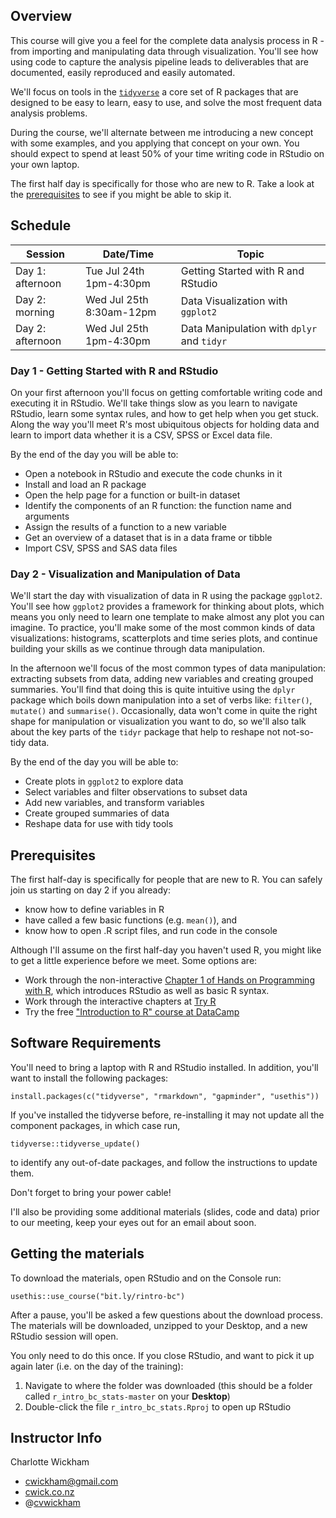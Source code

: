 Overview
--------

This course will give you a feel for the complete data analysis process
in R - from importing and manipulating data through visualization.
You'll see how using code to capture the analysis pipeline leads to
deliverables that are documented, easily reproduced and easily
automated.

We'll focus on tools in the [`tidyverse`](https://www.tidyverse.org/) a
core set of R packages that are designed to be easy to learn, easy to
use, and solve the most frequent data analysis problems.

During the course, we'll alternate between me introducing a new concept
with some examples, and you applying that concept on your own. You
should expect to spend at least 50% of your time writing code in RStudio
on your own laptop.

The first half day is specifically for those who are new to R. Take a
look at the [prerequisites](#prerequisites) to see if you might be able
to skip it.

Schedule
--------

<table>
<colgroup>
<col width="22%" />
<col width="30%" />
<col width="47%" />
</colgroup>
<thead>
<tr class="header">
<th>Session</th>
<th>Date/Time</th>
<th>Topic</th>
</tr>
</thead>
<tbody>
<tr class="odd">
<td>Day 1: afternoon</td>
<td>Tue Jul 24th 1pm-4:30pm</td>
<td>Getting Started with R and RStudio</td>
</tr>
<tr class="even">
<td>Day 2: morning</td>
<td>Wed Jul 25th 8:30am-12pm</td>
<td>Data Visualization with <code>ggplot2</code></td>
</tr>
<tr class="odd">
<td>Day 2: afternoon</td>
<td>Wed Jul 25th 1pm-4:30pm</td>
<td>Data Manipulation with <code>dplyr</code> and <code>tidyr</code></td>
</tr>
</tbody>
</table>

### Day 1 - Getting Started with R and RStudio

On your first afternoon you'll focus on getting comfortable writing code
and executing it in RStudio. We'll take things slow as you learn to
navigate RStudio, learn some syntax rules, and how to get help when you
get stuck. Along the way you'll meet R's most ubiquitous objects for
holding data and learn to import data whether it is a CSV, SPSS or Excel
data file.

By the end of the day you will be able to:

-   Open a notebook in RStudio and execute the code chunks in it
-   Install and load an R package
-   Open the help page for a function or built-in dataset
-   Identify the components of an R function: the function name and
    arguments
-   Assign the results of a function to a new variable
-   Get an overview of a dataset that is in a data frame or tibble
-   Import CSV, SPSS and SAS data files

### Day 2 - Visualization and Manipulation of Data

We'll start the day with visualization of data in R using the package
`ggplot2`. You'll see how `ggplot2` provides a framework for thinking
about plots, which means you only need to learn one template to make
almost any plot you can imagine. To practice, you'll make some of the
most common kinds of data visualizations: histograms, scatterplots and
time series plots, and continue building your skills as we continue
through data manipulation.

In the afternoon we'll focus of the most common types of data
manipulation: extracting subsets from data, adding new variables and
creating grouped summaries. You'll find that doing this is quite
intuitive using the `dplyr` package which boils down manipulation into a
set of verbs like: `filter()`, `mutate()` and `summarise()`.
Occasionally, data won't come in quite the right shape for manipulation
or visualization you want to do, so we'll also talk about the key parts
of the `tidyr` package that help to reshape not not-so-tidy data.

By the end of the day you will be able to:

-   Create plots in `ggplot2` to explore data
-   Select variables and filter observations to subset data
-   Add new variables, and transform variables
-   Create grouped summaries of data
-   Reshape data for use with tidy tools

Prerequisites
-------------

The first half-day is specifically for people that are new to R. You can
safely join us starting on day 2 if you already:

-   know how to define variables in R
-   have called a few basic functions (e.g. `mean()`), and
-   know how to open .R script files, and run code in the console

Although I'll assume on the first half-day you haven't used R, you might
like to get a little experience before we meet. Some options are:

-   Work through the non-interactive [Chapter 1 of Hands on Programming
    with
    R](https://www.safaribooksonline.com/library/view/hands-on-programming-with/9781449359089/ch01.html),
    which introduces RStudio as well as basic R syntax.
-   Work through the interactive chapters at [Try
    R](http://tryr.codeschool.com/)
-   Try the free ["Introduction to R" course at
    DataCamp](https://www.datacamp.com/courses/free-introduction-to-r)

Software Requirements
---------------------

You'll need to bring a laptop with R and RStudio installed. In addition,
you'll want to install the following packages:

    install.packages(c("tidyverse", "rmarkdown", "gapminder", "usethis"))

If you've installed the tidyverse before, re-installing it may not
update all the component packages, in which case run,

    tidyverse::tidyverse_update()

to identify any out-of-date packages, and follow the instructions to
update them.

Don't forget to bring your power cable!

I'll also be providing some additional materials (slides, code and data)
prior to our meeting, keep your eyes out for an email about soon.

Getting the materials
---------------------

To download the materials, open RStudio and on the Console run:

    usethis::use_course("bit.ly/rintro-bc")

After a pause, you'll be asked a few questions about the download
process. The materials will be downloaded, unzipped to your Desktop, and
a new RStudio session will open.

You only need to do this once. If you close RStudio, and want to pick it
up again later (i.e. on the day of the training):

1.  Navigate to where the folder was downloaded (this should be a folder
    called `r_intro_bc_stats-master` on your **Desktop**)
2.  Double-click the file `r_intro_bc_stats.Rproj` to open up RStudio

Instructor Info
---------------

Charlotte Wickham

-   [cwickham@gmail.com](cwickham@gmail.com)
-   [cwick.co.nz](http://www.cwick.co.nz)
-   @[cvwickham](http://www.twitter.com/cvwickham)
